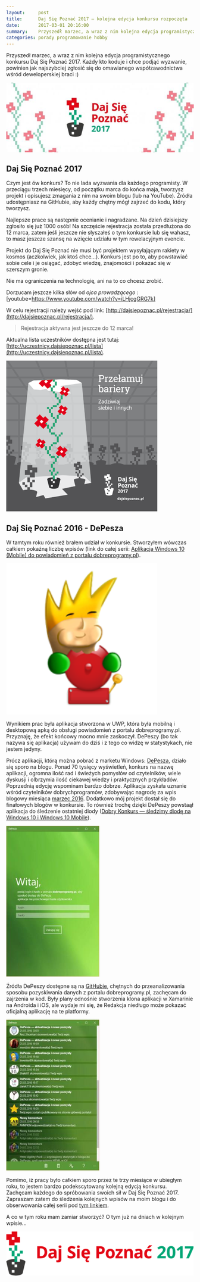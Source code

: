 ```yaml
---
layout:     post
title:      Daj Się Poznać 2017 — kolejna edycja konkursu rozpoczęta
date:       2017-03-01 20:16:00
summary:    Przyszedł marzec, a wraz z nim kolejna edycja programistycznego konkursu Daj Się Poznać 2017. Każdy kto koduje i chce podjąć wyzwanie, powinien jak najszybciej zgłosić się do omawianego współzawodnictwa wśród deweloperskiej braci :) Daj Się Poznać 2017Czym jest ów konkurs? To nie lada wyzwania dla k...
categories: porady programowanie hobby
---
```




Przyszedł marzec, a wraz z nim kolejna edycja programistycznego konkursu Daj Się Poznać 2017. Każdy kto koduje i chce podjąć wyzwanie, powinien jak najszybciej zgłosić się do omawianego współzawodnictwa wśród deweloperskiej braci :) 



![desk](https://raw.githubusercontent.com/djfoxer/djfoxer.github.io/master/_img/2017-3-1-_23_/g_-_608x405_-_-_79513x20170301194439_0.jpg)






## Daj Się Poznać 2017


Czym jest ów konkurs? To nie lada wyzwania dla każdego programisty. W przeciągu trzech miesięcy, od początku marca do końca maja, tworzysz projekt i opisujesz zmagania z nim na swoim blogu (lub na YouTube). Źródła udostępniasz na GitHubie,  aby każdy chętny mógł zajrzeć do kodu, który tworzysz.

Najlepsze prace są następnie ocenianie i nagradzane. Na dzień dzisiejszy zgłosiło się już 1000 osób! Na szczęście rejestracja została przedłużona do 12 marca, zatem jeśli jeszcze nie słyszałeś o tym konkursie lub się wahasz, to masz jeszcze szansę na wzięcie udziału w tym rewelacyjnym evencie.

Projekt do Daj Się Poznać nie musi być projektem wysyłającym rakiety w kosmos (aczkolwiek, jak ktoś chce...). Konkurs jest po to, aby powstawiać sobie cele i je osiągać, zdobyć wiedzę, znajomości i pokazać się w szerszym gronie.

Nie ma ograniczenia na technologię, ani na to co chcesz zrobić.

Dorzucam jeszcze kilka słów od  *ojca prowadzącego* : 
[youtube=https://www.youtube.com/watch?v=iLHjcgGRG7k]

W celu rejestracji należy wejść pod link: [http://dajsiepoznac.pl/rejestracja/](http://dajsiepoznac.pl/rejestracja/).

<blockquote>
<p>Rejestracja aktywna jest jeszcze do 12 marca!</p>
</blockquote>

Aktualna lista uczestników dostępna jest tutaj: [http://uczestnicy.dajsiepoznac.pl/lista](http://uczestnicy.dajsiepoznac.pl/lista).



![desk](https://raw.githubusercontent.com/djfoxer/djfoxer.github.io/master/_img/2017-3-1-_23_/g_-_608x405_-_-_79513x20170301194441_0.png)





## Daj Się Poznać 2016 - DePesza


W tamtym roku również brałem udział w konkursie. Stworzyłem wówczas całkiem pokaźną liczbę wpisów (link do całej serii: [Aplikacja Windows 10 (Mobile) do powiadomień z portalu dobreprogramy.pl](https://www.dobreprogramy.pl/djfoxer/Aplikacja-Windows-Mobile-do-powiadomien-z-portalu-dobreprogramypl,s229.html)). 



![desk](https://raw.githubusercontent.com/djfoxer/djfoxer.github.io/master/_img/2017-3-1-_23_/g_-_608x405_-_-_79513x20170301195927_0.png)




Wynikiem prac była aplikacja stworzona w UWP, która była mobilną i desktopową apką do obsługi powiadomień z portalu dobreprogramy.pl. Przyznaję, że efekt końcowy mocno mnie zaskoczył. DePeszy (bo tak nazywa się aplikacja) używam do dziś i z tego co widzę w statystykach, nie jestem jedyny.




Prócz aplikacji, którą można pobrać z marketu Windows: [DePesza](https://www.microsoft.com/pl-pl/store/p/depesza/9nblggh4nvs2), działo się sporo na blogu. Ponad 70 tysięcy wyświetleń, konkurs na nazwę aplikacji, ogromna ilość rad i świeżych pomysłów od czytelników, wiele dyskusji i olbrzymia ilość ciekawej wiedzy i praktycznych przykładów. Poprzednią edycję wspominam bardzo dobrze. Aplikacja zyskała uznanie wśród czytelników dobrychprogramów, zdobywając nagrodę za wpis blogowy miesiąca [marzec 2016](https://www.dobreprogramy.pl/Cebula/Nagradzamy-najlepszych-blogerow-marca-2016,72349.html). Dodatkowo mój projekt dostał się do finałowych blogów w konkursie. To również trochę dzięki DePeszy powstaął aplikacja do śledzenie ostatniej diody ([Dobry Konkurs — śledzimy diodę na Windows 10 i Windows 10 Mobile](https://www.dobreprogramy.pl/djfoxer/Dobry-Konkurs-sledzimy-diode-na-Windows-10-i-Windows-10-Mobile,79130.html)).



![desk](https://raw.githubusercontent.com/djfoxer/djfoxer.github.io/master/_img/2017-3-1-_23_/g_-_608x405_-_-_79513x20170301195423_0.jpg)



Źródła DePeszy dostępne są na [GitHubie](https://github.com/djfoxer/dp.notification), chętnych do przeanalizowania sposobu pozyskiwania danych z portalu dobreprogramy.pl, zachęcam do zajrzenia w kod. Były plany odnośnie stworzenia klona aplikacji w Xamarinie na Androida i iOS, ale wydaje mi się, że Redakcja niedługo może pokazać oficjalną aplikację na te platformy. 



![desk](https://raw.githubusercontent.com/djfoxer/djfoxer.github.io/master/_img/2017-3-1-_23_/g_-_608x405_-_-_79513x20170301195423_1.jpg)



Pomimo, iż pracy było całkiem sporo przez te trzy miesiące w ubiegłym roku, to jestem bardzo podekscytowany kolejną edycją konkursu. Zachęcam każdego do spróbowania swoich sił w Daj Się Poznać 2017. Zapraszam zatem do śledzenia kolejnych wpisów na moim blogu i do obserwowania całej serii pod [tym linkiem](https://www.dobreprogramy.pl/djfoxer/Healthy-with-Visual-Studio-Daj-Sie-Poznac,s308.html).

A co w tym roku mam zamiar stworzyć? O tym już na dniach w kolejnym wpisie...



![desk](https://raw.githubusercontent.com/djfoxer/djfoxer.github.io/master/_img/2017-3-1-_23_/g_-_608x405_-_-_79513x20170301200330_0.png)


